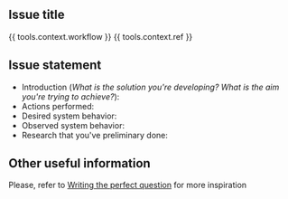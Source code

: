 ## Issue title

{{ tools.context.workflow }} {{ tools.context.ref }}

## Issue statement

* Introduction (*What is the solution you're developing? What is the aim you're trying to achieve?*): 
* Actions performed:
* Desired system behavior: 
* Observed system behavior:
* Research that you've preliminary done: 

## Other useful information

Please, refer to [Writing the perfect question](https://codeblog.jonskeet.uk/2010/08/29/writing-the-perfect-question/) for more inspiration
